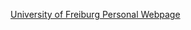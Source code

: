 [University of Freiburg Personal Webpage](https://ml.informatik.uni-freiburg.de/people/rajan/index.html)
